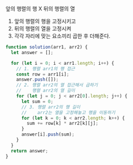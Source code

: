 앞의 행렬의 행 X 뒤의 행렬의 열

1. 앞의 행렬의 행을 고정시키고
2. 뒤의 행렬의 열을 고정시켜
3. 각각 자리에 맞는 요소끼리 곱한 후 더해준다.

```javascript
function solution(arr1, arr2) {
  let answer = [];

  for (let i = 0; i < arr1.length; i++) {
    // 1. 행렬 arr1의 행 접근
    const row = arr1[i];
    answer.push([]);
    // 2. 행렬 arr2의 열 접근해서 곱하기
    //    행렬 arr2의 열 길이
    for (let j = 0; j < arr2[0].length; j++) {
      let sum = 0;
      // 3. 행렬 arr2의 행 길이
      //    arr2는 열을 고정해놓고 행을 이동하기
      for (let k = 0; k < arr2.length; k++) {
        sum += row[k] * arr2[k][j];
      }
      answer[i].push(sum);
    }
  }
  return answer;
}
```
